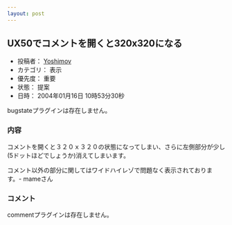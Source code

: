 ```yaml
---
layout: post
---
```

<h2>UX50でコメントを開くと320x320になる</h2>
<ul>
<li>投稿者： <a href="/?page=Yoshimov" class="wikipage">Yoshimov</a></li>
<li>カテゴリ： 表示</li>
<li>優先度： 重要</li>
<li>状態： 提案</li>
<li>日時： 2004年01月16日 10時53分30秒</li>
</ul>
<p><span class="error">bugstateプラグインは存在しません。</span> </p>
<h3>内容</h3>
<p>コメントを開くと３２０ｘ３２０の状態になってしまい、さらに左側部分が少し (5ドットほどでしょうか)消えてしまいます。</p>
<p>コメント以外の部分に関してはワイドハイレゾで問題なく表示されております。- mameさん</p>
<h3>コメント</h3>
<p><span class="error">commentプラグインは存在しません。</span> </p>
